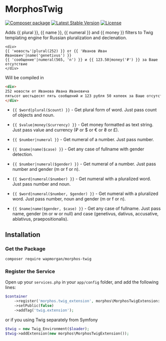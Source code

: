 # MorphosTwig

[![Composer package](http://xn--e1adiijbgl.xn--p1acf/badge/wapmorgan/morphos-twig)](https://packagist.org/packages/wapmorgan/morphos-twig)
[![Latest Stable Version](https://poser.pugx.org/wapmorgan/morphos-twig/version)](https://packagist.org/packages/wapmorgan/morphos-twig)
[![License](https://poser.pugx.org/wapmorgan/morphos-twig/license)](https://packagist.org/packages/wapmorgan/morphos-twig)

Adds {{ plural }}, {{ name }}, {{ numeral }} and {{ money }} filters to Twig templating engine for Russian pluralization and declenation.

```twig
<div>
{{ 'новость'|plural(252) }} от {{ 'Иванов Иван Иванович'|name('genetivus') }}
{{ 'сообщение'|numeral(565, 'n') }} и {{ 123.50|money('₽') }} за Ваше отсутствие
</div>
```

Will be compiled in

```html
<div>
252 новости от Иванова Ивана Ивановича
пятьсот шестьдесят пять сообщений и 123 рубля 50 копеек за Ваше отсутствие
</div>
```
- `{{ $word|plural($count) }}` - Get plural form of word. Just pass count of objects and noun.
- `{{ $value|money($currency) }}` - Get money formatted as text string. Just pass value and currency (₽ or $ or € or ₴ or £).
- `{{ $number|numeral }}` - Get numeral of a number. Just pass number.
- `{{ $name|name($case) }}` - Get any case of fullname with gender detection.

- `{{ $number|numeral($gender) }}` - Get numeral of a number. Just pass number and gender (m or f or n).
- `{{ $word|numeral($number) }}` - Get numeral with a pluralized word. Just pass number and noun.
- `{{ $word|numeral($number, $gender) }}` - Get numeral with a pluralized word. Just pass number, noun and gender (m or f or n).
- `{{ $name|name($gender, $case) }}` - Get any case of fullname. Just pass name, gender (m or w or null) and case (genetivus, dativus, accusative, ablativus, praepositionalis).

## Installation

### Get the Package

```
composer require wapmorgan/morphos-twig
```

### Register the Service
Open up your `services.php` in your `app/config` folder, and add the following lines:

```php
$container
    ->register('morphos.twig_extension', morphos\MorphosTwigExtension::class)
    ->setPublic(false)
    ->addTag('twig.extension');
```

or if you using Twig separately from Symfony

```php
$twig = new Twig_Environment($loader);
$twig->addExtension(new morphos\MorphosTwigExtension());
```
